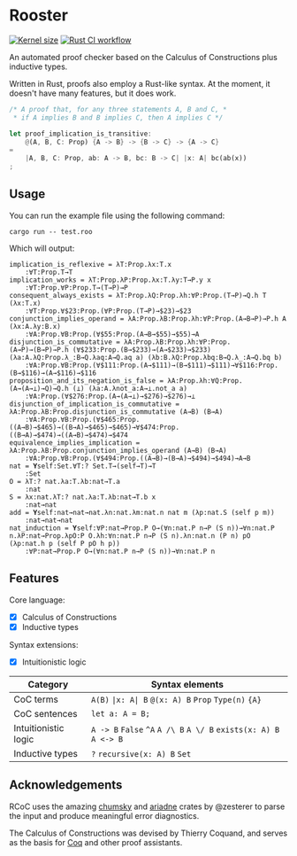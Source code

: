 # Rooster
[![Kernel size](https://img.shields.io/badge/kernel-1419%20SLOC-blue)](rooster_kernel/src/lib.rs) [![Rust CI workflow](https://github.com/aerkiaga/rooster/actions/workflows/rust.yml/badge.svg)](.github/workflows/rust.yml)

An automated proof checker based on the Calculus of Constructions
plus inductive types.

Written in Rust, proofs also employ a Rust-like syntax.
At the moment, it doesn't have many features, but it does work.

```rust
/* A proof that, for any three statements A, B and C, *
 * if A implies B and B implies C, then A implies C */

let proof_implication_is_transitive:
    @(A, B, C: Prop) {A -> B} -> {B -> C} -> {A -> C}
=
    |A, B, C: Prop, ab: A -> B, bc: B -> C| |x: A| bc(ab(x))
;
```

## Usage
You can run the example file using the following command:

```
cargo run -- test.roo
```

Which will output:

```
implication_is_reflexive = λT:Prop.λx:T.x
    :∀T:Prop.T→T
implication_works = λT:Prop.λP:Prop.λx:T.λy:T→P.y x
    :∀T:Prop.∀P:Prop.T→(T→P)→P
consequent_always_exists = λT:Prop.λQ:Prop.λh:∀P:Prop.(T→P)→Q.h T (λx:T.x)
    :∀T:Prop.∀$23:Prop.(∀P:Prop.(T→P)→$23)→$23
conjunction_implies_operand = λA:Prop.λB:Prop.λh:∀P:Prop.(A→B→P)→P.h A (λx:A.λy:B.x)
    :∀A:Prop.∀B:Prop.(∀$55:Prop.(A→B→$55)→$55)→A
disjunction_is_commutative = λA:Prop.λB:Prop.λh:∀P:Prop.(A→P)→(B→P)→P.h (∀$233:Prop.(B→$233)→(A→$233)→$233) (λa:A.λQ:Prop.λ_:B→Q.λaq:A→Q.aq a) (λb:B.λQ:Prop.λbq:B→Q.λ_:A→Q.bq b)
    :∀A:Prop.∀B:Prop.(∀$111:Prop.(A→$111)→(B→$111)→$111)→∀$116:Prop.(B→$116)→(A→$116)→$116
proposition_and_its_negation_is_false = λA:Prop.λh:∀Q:Prop.(A→(A→⊥)→Q)→Q.h (⊥) (λa:A.λnot_a:A→⊥.not_a a)
    :∀A:Prop.(∀$276:Prop.(A→(A→⊥)→$276)→$276)→⊥
disjunction_of_implication_is_commutative = λA:Prop.λB:Prop.disjunction_is_commutative (A→B) (B→A)
    :∀A:Prop.∀B:Prop.(∀$465:Prop.((A→B)→$465)→((B→A)→$465)→$465)→∀$474:Prop.((B→A)→$474)→((A→B)→$474)→$474
equivalence_implies_implication = λA:Prop.λB:Prop.conjunction_implies_operand (A→B) (B→A)
    :∀A:Prop.∀B:Prop.(∀$494:Prop.((A→B)→(B→A)→$494)→$494)→A→B
nat = 𝐘self:Set.∀T:? Set.T→(self→T)→T
    :Set
O = λT:? nat.λa:T.λb:nat→T.a
    :nat
S = λx:nat.λT:? nat.λa:T.λb:nat→T.b x
    :nat→nat
add = 𝐘self:nat→nat→nat.λn:nat.λm:nat.n nat m (λp:nat.S (self p m))
    :nat→nat→nat
nat_induction = 𝐘self:∀P:nat→Prop.P O→(∀n:nat.P n→P (S n))→∀n:nat.P n.λP:nat→Prop.λpO:P O.λh:∀n:nat.P n→P (S n).λn:nat.n (P n) pO (λp:nat.h p (self P pO h p))
    :∀P:nat→Prop.P O→(∀n:nat.P n→P (S n))→∀n:nat.P n
```

## Features
Core language:
 - [x] Calculus of Constructions
 - [x] Inductive types

Syntax extensions:
 - [x] Intuitionistic logic

| Category | Syntax elements |
| --- | --- |
| CoC terms | `A(B)` `\|x: A\| B` `@(x: A) B` `Prop` `Type(n)` `{A}` |
| CoC sentences | `let a: A = B;` |
| Intuitionistic logic | `A -> B` `False` `^A` `A /\ B` `A \/ B` `exists(x: A) B` `A <-> B` |
| Inductive types | `?` `recursive(x: A) B` `Set` |

## Acknowledgements

RCoC uses the amazing [chumsky](https://github.com/zesterer/chumsky)
and [ariadne](https://github.com/zesterer/ariadne) crates by @zesterer
to parse the input and produce meaningful error diagnostics.

The Calculus of Constructions was devised by Thierry Coquand,
and serves as the basis for [Coq](https://github.com/coq/coq)
and other proof assistants.

